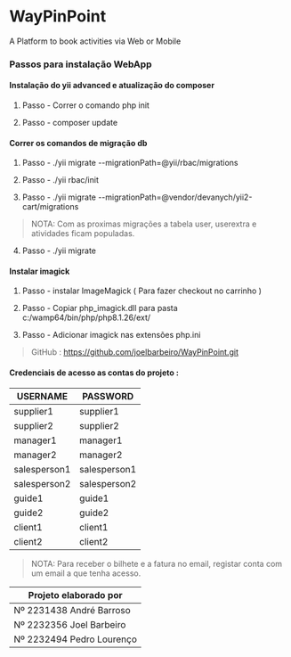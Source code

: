 # WayPinPoint

A Platform to book activities via Web or Mobile 

### Passos para instalação WebApp

#### Instalação do yii advanced e atualização do composer

1. Passo - Correr o comando php init

2. Passo - composer update

#### Correr os comandos de migração db


1. Passo - ./yii migrate --migrationPath=@yii/rbac/migrations

2. Passo - ./yii rbac/init

3. Passo - ./yii migrate --migrationPath=@vendor/devanych/yii2-cart/migrations

> NOTA: Com as proximas migrações a tabela user, userextra e atividades ficam populadas. 

4. Passo - ./yii migrate

#### Instalar imagick

1. Passo - instalar ImageMagick ( Para fazer checkout no carrinho )

2. Passo - Copiar php_imagick.dll para pasta c:/wamp64/bin/php/php8.1.26/ext/

3. Passo - Adicionar imagick nas extensões php.ini 

> GitHub : https://github.com/joelbarbeiro/WayPinPoint.git

#### Credenciais de acesso as contas do projeto :

| USERNAME | PASSWORD |
|----------|----------|
| supplier1 | supplier1 |
| supplier2 | supplier2 |
| manager1 | manager1 |
| manager2 | manager2 |
| salesperson1 | salesperson1 |
| salesperson2 | salesperson2 |
| guide1 | guide1 |
| guide2 | guide2 |
| client1 | client1 |
| client2 | client2 |

> NOTA: Para receber o bilhete e a fatura no email, registar conta com um email a que tenha acesso.


| Projeto elaborado por |
|-----------------------|
| Nº 2231438 André Barroso | 
| Nº 2232356 Joel Barbeiro |
| Nº 2232494 Pedro Lourenço	|
